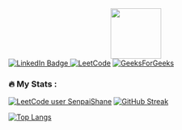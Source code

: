 <div id="header" align="center">
  <img src="https://media.giphy.com/media/EOmYN5kVP3W2Lyn6dx/giphy.gif" width="100"/>
</div>
<div id="badges">
  <a href="https://www.linkedin.com/in/senpaishane">
    <img src="https://img.shields.io/badge/LinkedIn-blue?style=for-the-badge&logo=linkedin&logoColor=white" alt="LinkedIn Badge"/>
  </a>
  <a href="https://leetcode.com/SenpaiShane/"><img src="https://img.shields.io/badge/LeetCode-000000?style=for-the-badge&amp;logo=LeetCode&amp;logoColor=#d16c06" alt="LeetCode"></a>
  <a href="https://auth.geeksforgeeks.org/user/senpaishane/"><img src="https://img.shields.io/badge/GeeksforGeeks-gray?style=for-the-badge&amp;logo=geeksforgeeks&amp;logoColor=35914c" alt="GeeksForGeeks"></a>

</div>



### :fire: My Stats :
[![LeetCode user SenpaiShane](https://img.shields.io/badge/dynamic/json?style=for-the-badge&labelColor=black&color=%23ffa116&label=Solved&query=solved&url=https%3A%2F%2Fbadge.xyli.tech/%2Fapi%2Fusers%2FSenpaiShane&logo=leetcode&logoColor=yellow)](https://leetcode.com/SenpaiShane/)
[![GitHub Streak](https://streak-stats.demolab.com?user=ShinshuSenju&theme=dracula)](https://git.io/streak-stats)
 
[![Top Langs](https://github-readme-stats.vercel.app/api/top-langs/?username=ShinsuSenju&layout=compact&theme=vision-friendly-dark)](https://github.com/anuraghazra/github-readme-stats)

